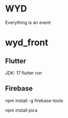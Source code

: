 # WYD

Everything is an event

# wyd_front

## Flutter

JDK: 17
flutter run

## Firebase
npm install -g firebase-tools

npm install pica


